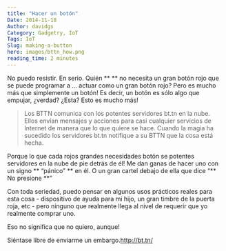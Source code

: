 ```yaml
---
title: "Hacer un botón"
Date: 2014-11-18
Author: davidgs
Category: Gadgetry, IoT
Tags: IoT
Slug: making-a-button
hero: images/bttn_how.png
reading_time: 2 minutes
---
```


No puedo resistir. En serio. Quién ** ** no necesita un gran botón rojo que se puede programar a ... actuar como un gran botón rojo? Pero es mucho más que simplemente un botón! Es decir, un botón es sólo algo que empujar, ¿verdad? ¿Esta? Esto es mucho más!

> Los BTTN comunica con los potentes servidores bt.tn en la nube. Ellos envían mensajes y acciones para casi cualquier servicios de Internet de manera que lo que quiere se hace. Cuando la magia ha sucedido los servidores bt.tn notifique a su BTTN que la cosa está hecha.

Porque lo que cada rojos grandes necesidades botón se potentes servidores en la nube de pie detrás de él! Me dan ganas de hacer uno con un signo ** “pánico” ** en él. O un gran cartel debajo de ella que dice “** No presione **”

Con toda seriedad, puedo pensar en algunos usos prácticos reales para esta cosa - dispositivo de ayuda para mi hijo, un gran timbre de la puerta roja, etc - pero ninguno que realmente llega al nivel de requerir que yo realmente comprar uno.

Eso no significa que no quiero, aunque!

Siéntase libre de enviarme un embargo.<http://bt.tn/>
